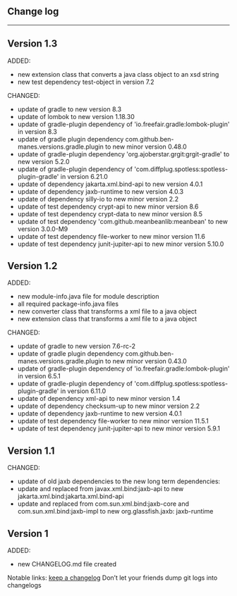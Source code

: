## Change log
----------------------

Version 1.3
-------------

ADDED:

- new extension class that converts a java class object to an xsd string
- new test dependency test-object in version 7.2

CHANGED:

- update of gradle to new version 8.3
- update of lombok to new version 1.18.30
- update of gradle-plugin dependency of 'io.freefair.gradle:lombok-plugin' in version 8.3
- update of gradle plugin dependency com.github.ben-manes.versions.gradle.plugin to new minor version 0.48.0
- update of gradle-plugin dependency 'org.ajoberstar.grgit:grgit-gradle' to new version 5.2.0
- update of gradle-plugin dependency of 'com.diffplug.spotless:spotless-plugin-gradle' in version 6.21.0
- update of dependency jakarta.xml.bind-api to new version 4.0.1
- update of dependency jaxb-runtime to new version 4.0.3
- update of dependency silly-io to new minor version 2.2
- update of test dependency crypt-api to new minor version 8.6
- update of test dependency crypt-data to new minor version 8.5
- update of test dependency 'com.github.meanbeanlib:meanbean' to new version 3.0.0-M9
- update of test dependency file-worker to new minor version 11.6
- update of test dependency junit-jupiter-api to new minor version 5.10.0

Version 1.2
-------------

ADDED:

- new module-info.java file for module description
- all required package-info.java files
- new converter class that transforms a xml file to a java object
- new extension class that transforms a xml file to a java object

CHANGED:

- update of gradle to new version 7.6-rc-2
- update of gradle plugin dependency com.github.ben-manes.versions.gradle.plugin to new minor version 0.43.0
- update of gradle-plugin dependency of 'io.freefair.gradle:lombok-plugin' in version 6.5.1
- update of gradle-plugin dependency of 'com.diffplug.spotless:spotless-plugin-gradle' in version 6.11.0
- update of dependency xml-api to new minor version 1.4
- update of dependency checksum-up to new minor version 2.2
- update of dependency jaxb-runtime to new version 4.0.1
- update of test dependency file-worker to new minor version 11.5.1
- update of test dependency junit-jupiter-api to new minor version 5.9.1

Version 1.1
-------------

CHANGED:

- update of old jaxb dependencies to the new long term dependencies:
- update and replaced from javax.xml.bind:jaxb-api to new jakarta.xml.bind:jakarta.xml.bind-api
- update and replaced from com.sun.xml.bind:jaxb-core and com.sun.xml.bind:jaxb-impl to new org.glassfish.jaxb:
  jaxb-runtime

Version 1
-------------

ADDED:

- new CHANGELOG.md file created

Notable links:
[keep a changelog](http://keepachangelog.com/en/1.0.0/) Don’t let your friends dump git logs into changelogs
